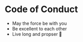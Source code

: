 # Code of Conduct

* May the force be with you
* Be excellent to each other
* Live long and propser 🖖
